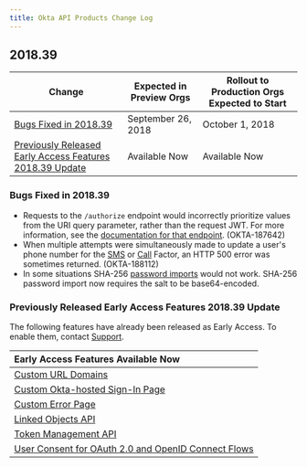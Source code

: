 ```yaml
---
title: Okta API Products Change Log
---
```


## 2018.39

| Change                                                                                                               | Expected in Preview Orgs | Rollout to Production Orgs Expected to Start |
| -------------------------------------------------------------------------------------------------------------------- | ------------------------ | -------------------------------------------- |
| [Bugs Fixed in 2018.39](#bugs-fixed-in-201839)                                                                       | September 26, 2018       | October 1, 2018                           |
| [Previously Released Early Access Features 2018.39 Update](#previously-released-early-access-features-201839-update) | Available Now            | Available Now                                |

### Bugs Fixed in 2018.39

* Requests to the `/authorize` endpoint would incorrectly prioritize values from the URI query parameter, rather than the request JWT. For more information, see the [documentation for that endpoint](/docs/api/resources/oidc#authorize). (OKTA-187642)
* When multiple attempts were simultaneously made to update a user's phone number for the [SMS](/docs/api/resources/factors#enroll-okta-sms-factor) or [Call](/docs/api/resources/factors#enroll-okta-call-factor) Factor, an HTTP 500 error was sometimes returned. (OKTA-188112)
* In some situations SHA-256 [password imports](/docs/api/resources/users#hashed-password-object) would not work. SHA-256 password import now requires the salt to be base64-encoded.

### Previously Released Early Access Features 2018.39 Update

The following features have already been released as Early Access. To enable them, contact [Support](https://support.okta.com/help/open_case).

| Early Access Features Available Now
| :------------------------------------------------- |
| [Custom URL Domains](#custom-url-domains-are-in-early-access)|
| [Custom Okta-hosted Sign-In Page](#custom-okta-hosted-sign-in-page-is-in-early-access)|
| [Custom Error Page](#custom-error-page-is-in-early-access)|
| [Linked Objects API](#linked-objects-api-in-early-access-ea) |
| [Token Management API](#token-management-api-is-in-early-access-ea) |
| [User Consent for OAuth 2.0 and OpenID Connect Flows](#user-consent-for-oauth-20-and-openid-connect-flows-in-early-availability-ea) |
